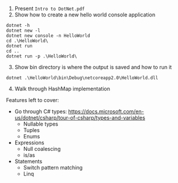 1. Present `Intro to DotNet.pdf`
2. Show how to create a new hello world console application
```
dotnet -h
dotnet new -l
dotnet new console -n HelloWorld
cd .\HelloWorld\
dotnet run
cd ..
dotnet run -p .\HelloWorld\
```
3. Show bin directory is where the output is saved and how to run it
```
dotnet .\HelloWorld\bin\Debug\netcoreapp2.0\HelloWorld.dll
```
4. Walk through HashMap implementation

Features left to cover:
* Go through C# types: https://docs.microsoft.com/en-us/dotnet/csharp/tour-of-csharp/types-and-variables
  * Nullable types
  * Tuples
  * Enums
* Expressions
  * Null coalescing
  * is/as
* Statements
  * Switch pattern matching
  * Linq